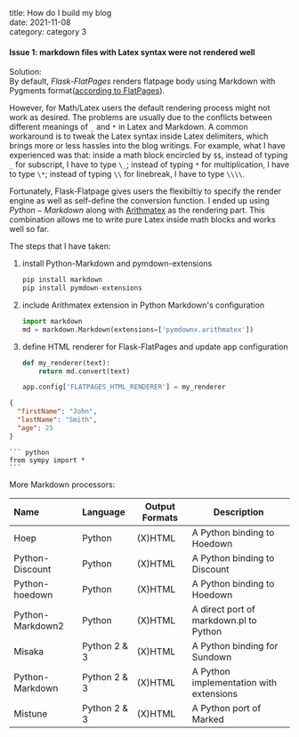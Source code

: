 title: How do I build my blog   
date: 2021-11-08   
category: category 3


#### Issue 1: markdown files with Latex syntax were not rendered well   
Solution:  
By default, *Flask-FlatPages* renders flatpage body using Markdown with Pygments format([according to FlatPages](https://flask-flatpages.readthedocs.io/en/latest/#module-flask_flatpages)).

However, for Math/Latex users the default rendering process might not work as desired. The problems are usually due to the conflicts between different meanings of `_` and `*` in Latex and Markdown. A common workaround is to tweak the Latex syntax inside Latex delimiters, which brings more or less hassles into the blog writings. For example, what I have experienced was that: inside a math block encircled by `$$`, instead of typing `_` for subscript, I have to type `\_`; instead of typing `*` for multiplication, I have to type `\*`; instead of typing `\\` for linebreak, I have to type `\\\\`.

Fortunately, Flask-Flatpage gives users the flexibiltiy to specify the render engine as well as self-define the conversion function. I ended up using $Python-Markdown$ along with [Arithmatex](https://facelessuser.github.io/pymdown-extensions/extensions/arithmatex/) as the rendering part. This combination allows me to write pure Latex inside math blocks and works well so far.

The steps that I have taken:   
1. install Python-Markdown and pymdown-extensions   
    ``` python
    pip install markdown
    pip install pymdown-extensions
    ```
2. include Arithmatex extension in Python Markdown's configuration  
    ``` python
    import markdown   
    md = markdown.Markdown(extensions=['pymdownx.arithmatex'])
    ```
3. define HTML renderer for Flask-FlatPages and update app configuration
    ``` python
    def my_renderer(text):
        return md.convert(text)
    
    app.config['FLATPAGES_HTML_RENDERER'] = my_renderer
    ```
```json
{
  "firstName": "John",
  "lastName": "Smith",
  "age": 25
}
```
    ``` python
    from sympy import *
    ```
    
More Markdown processors:  

| Name             | Language     | Output Formats   | Description                               |
| :------          | :-------     | ---------------- | ----------------------------------------- |
| Hoep             | Python       | (X)HTML          | A Python binding to Hoedown               |
| Python-Discount  | Python       | (X)HTML          | A Python binding to Discount              |
| Python-hoedown   | Python       | (X)HTML          | A Python binding to Hoedown               |
| Python-Markdown2 | Python       | (X)HTML          | A direct port of markdown.pl to Python    |
| Misaka           | Python 2 & 3 | (X)HTML          | A Python binding for Sundown              |
| Python-Markdown  | Python 2 & 3 | (X)HTML          | A Python implementation with extensions   |
| Mistune          | Python 2 & 3 | (X)HTML          | A Python port of Marked                   |

